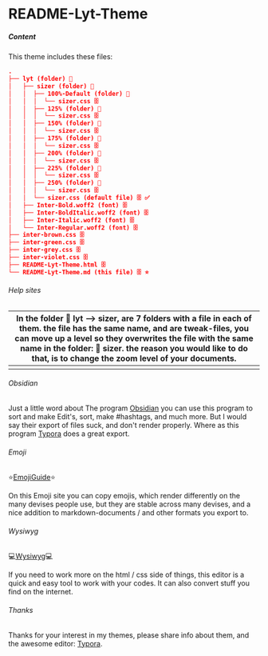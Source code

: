 # README-Lyt-Theme

##### Content

This theme includes these files:

```json
.
├── lyt (folder) 📂
│   ├── sizer (folder) 📂
│   │  ├── 100%-Default (folder) 📂
│   │  │  └── sizer.css 🗄️
│   │  ├── 125% (folder) 📂
│   │  │  └── sizer.css 🗄️
│   │  ├── 150% (folder) 📂
│   │  │  └── sizer.css 🗄️
│   │  ├── 175% (folder) 📂
│   │  │  └── sizer.css 🗄️
│   │  ├── 200% (folder) 📂
│   │  │  └── sizer.css 🗄️
│   │  ├── 225% (folder) 📂
│   │  │  └── sizer.css 🗄️
│   │  ├── 250% (folder) 📂
│   │  │  └── sizer.css 🗄️
│   │  └── sizer.css (default file) 🗄️ ✅
│   ├── Inter-Bold.woff2 (font) 🗄️
│   ├── Inter-BoldItalic.woff2 (font) 🗄️
│   ├── Inter-Italic.woff2 (font) 🗄️
│   └── Inter-Regular.woff2 (font) 🗄️
├── inter-brown.css 🗄️
├── inter-green.css 🗄️
├── inter-grey.css 🗄️
├── inter-violet.css 🗄️
├── README-Lyt-Theme.html 🗄️
└── README-Lyt-Theme.md (this file) 🗄️ ⭐
```

###### Help sites

| In the folder 📂 lyt --> sizer, are 7 folders with a file in each of them. the file has the same name, and are tweak-files, you can move up a level so they overwrites the file with the same name in the folder: 📂 sizer. the reason you would like to do that, is to change the zoom level of your documents. |
| :----------------------------------------------------------: |
|                                                              |

###### Obsidian

Just a little word about The program [Obsidian](https://obsidian.md/) you can use this program to sort and make Edit's, sort, make #hashtags, and much more. But I would say their export of files suck, and don't render properly. Where as this program [Typora](https://typora.io/) does a great export.

###### Emoji

⭐[EmojiGuide](https://emojiguide.org/)⭐

On this Emoji site you can copy emojis, which render differently on the many devises people use, but they are stable across many devises, and a nice addition to markdown-documents / and other formats you export to.

###### Wysiwyg

💻[Wysiwyg](https://www.quackit.com/html/online-html-editor/full/)💻

If you need to work more on the html / css side of things, this editor is a quick and easy tool to work with your codes. It can also convert stuff you find on the internet.

###### Thanks

Thanks for your interest in my themes, please share info about them, and the awesome editor: [Typora](https://typora.io/).